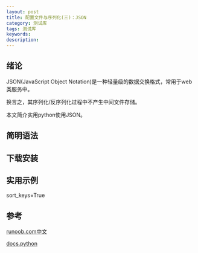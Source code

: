 ```yaml
---
layout: post
title: 配置文件与序列化(三)：JSON
category: 测试库
tags: 测试库
keywords: 
description: 
---
```


## 绪论
JSON(JavaScript Object Notation)是一种轻量级的数据交换格式，常用于web类服务中。

换言之，其序列化/反序列化过程中不产生中间文件存储。

本文简介实用python使用JSON。

## 简明语法


## 下载安装





## 实用示例



sort_keys=True

## 参考


[runoob.com中文](http://www.runoob.com/python/python-json.html)


[docs.python](https://docs.python.org/2/library/json.html)